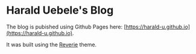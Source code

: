 # Harald Uebele's Blog

The blog is pubished using Github Pages here: [https://harald-u.github.io](https://harald-u.github.io).

It was built using the [Reverie](https://github.com/amitmerchant1990/reverie) theme.

